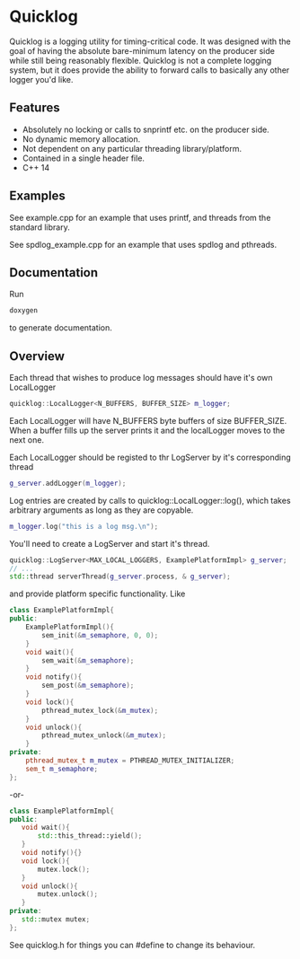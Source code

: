 # Quicklog

Quicklog is a logging utility for timing-critical code. It was designed with the goal of having the absolute bare-minimum latency on the producer side while still being reasonably flexible. Quicklog is not a complete logging system, but it does provide the ability to forward calls to basically any other logger you'd like.

## Features
- Absolutely no locking or calls to snprintf etc. on the producer side.
- No dynamic memory allocation.
- Not dependent on any particular threading library/platform.
- Contained in a single header file.
- C++ 14


## Examples
See example.cpp for an example that uses printf, and threads from the standard library.

See spdlog_example.cpp for an example that uses spdlog and pthreads.

## Documentation
Run 
```sh
doxygen 
```
to generate documentation.

## Overview

Each thread that wishes to produce log messages should have it's own LocalLogger
```cpp
quicklog::LocalLogger<N_BUFFERS, BUFFER_SIZE> m_logger;
```
Each LocalLogger will have N_BUFFERS byte buffers of size BUFFER_SIZE. When a buffer fills up the server prints it and the localLogger moves to the next one.

Each LocalLogger should be registed to thr LogServer by it's corresponding thread
```cpp
g_server.addLogger(m_logger);
```
Log entries are created by calls to quicklog::LocalLogger::log(), which takes arbitrary arguments as long as they are copyable.
```cpp
m_logger.log("this is a log msg.\n");
```
You'll need to create a LogServer and start it's thread.
```cpp
quicklog::LogServer<MAX_LOCAL_LOGGERS, ExamplePlatformImpl> g_server;
// ...
std::thread serverThread(g_server.process, & g_server);
```
and provide platform specific functionality. Like
```cpp
class ExamplePlatformImpl{
public:
    ExamplePlatformImpl(){
        sem_init(&m_semaphore, 0, 0);
    }
    void wait(){
        sem_wait(&m_semaphore);
    }
    void notify(){
        sem_post(&m_semaphore);
    }
    void lock(){
        pthread_mutex_lock(&m_mutex);
    }
    void unlock(){
        pthread_mutex_unlock(&m_mutex);
    }
private:
    pthread_mutex_t m_mutex = PTHREAD_MUTEX_INITIALIZER;
    sem_t m_semaphore;
};
```
 -or-
 ```cpp
 class ExamplePlatformImpl{
public:
    void wait(){
        std::this_thread::yield();
    }
    void notify(){}
    void lock(){
        mutex.lock();
    }
    void unlock(){
        mutex.unlock();
    }
private:
    std::mutex mutex;
};
```

See quicklog.h for things you can #define to change its behaviour.


